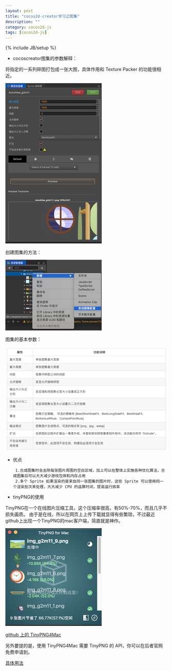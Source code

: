 ```yaml
---
layout: post
title: "cocos2d-creator学习之图集"
description: ""
category: cocos2d-js
tags: [cocos2d-js]
---
```

{% include JB/setup %}

 - cocoscreator图集的参数解释：
 
将指定的一系列碎图打包成一张大图，具体作用和 Texture Packer 的功能很相近。

![autoatlas][6]

创建图集的方法：

![autoatlas][4]

图集的基本参数：

![autoatlas][1]

 - 优点

        1.合成图集时会去除每张图片周围的空白区域，加上可以在整体上实施各种优化算法，合成图集后可以大大减少游戏包体和内存占用
        2.多个 Sprite 如果渲染的是来自同一张图集的图片时，这些 Sprite 可以使用同一个渲染批次来处理，大大减少 CPU 的运算时间，提高运行效率

 - tinyPNG的使用

TinyPNG在一个在线图片压缩工具，这个压缩率很高，有50%-70%，而且几乎不损失画质。 由于是在线，所以在网页上上传下载就显得有些繁琐，不过最近github上出现一个TinyPNG的mac客户端，简直就是神作。

![tinyPNG][5]

[github 上的 TinyPNG4Mac][2]

另外要提的是，使用 TinyPNG4Mac 需要 TinyPNG 的 API，你可以在后者官网免费申请到。

[具体用法][3]


  [1]: https://github.com/sanyuancap/sanyuancap.github.com/blob/master/assets/blogImg/cocos-creator/cocos-creator-autoatlas.png?raw=true
  [2]: https://github.com/kyleduo/TinyPNG4Mac
  [3]: https://sspai.com/post/41979
  [4]: https://github.com/sanyuancap/sanyuancap.github.com/blob/master/assets/blogImg/cocos-creator/cocos-creator-autoatlas2.png?raw=true
  [5]: https://github.com/sanyuancap/sanyuancap.github.com/blob/master/assets/blogImg/cocos-creator/cocos-creator-TinyPNG4Mac.png?raw=true
  [6]: https://github.com/sanyuancap/sanyuancap.github.com/blob/master/assets/blogImg/cocos-creator/cocos-creator-autoatlas3.png?raw=true